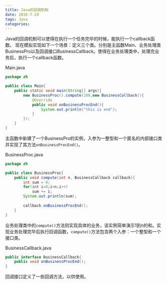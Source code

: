 ```yaml
---
title: Java的回调机制 
date: 2016-7-29
tags: Java
categories: 
---
```

Java的回调机制可以使得在执行一个任务完毕的时候，能执行一个callback函数。
现在模拟实现如下一个场景：定义三个类。分别是主函数Main、业务处理类BusinessPro以及回调接口BusinessCallback。使得在业务处理类中，处理完业务后，执行一个callback函数。

Main.java
```java
package zh

public class Main{
	public static void main(String[] args){
		new BusinessProc().compute(100,new BusinessCallback(){
			@Override
			public void onBusinessProcEnd(){
				System.out.println("this is end");
			}
		});
	}
}
```
主函数中新建了一个BusinessPro的实例，入参为一整型和一个匿名的内部接口类并实现了其方法`onBusinessProcEnd()`。

BusinessProc.java
```java
package zh

public class BusinessProc{
	public void compute(int n, BusinessCallback callback){
		int sum = 0;
		for(int i=0;i<n;i++)
			sum += i;
		System.out.println(sum);
		
		callback.onBusinessProcEnd();
	}
}
```
业务处理类中的`compute()`方法则实现具体的业务，该实例简单演示1到n的和。实现业务处理完毕后执行回调函数，`compute()`方法包含两个入参：一个整型和一个接口类。

BusinessCallback.java
```java
public interface BusinessCallback{
	public void onBusinessProcEnd();
}
```
回调接口定义了一些回调方法，以供使用。


